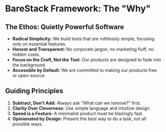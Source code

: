 # BareStack Framework: The "Why"

## The Ethos: Quietly Powerful Software
- **Radical Simplicity:** We build tools that are ruthlessly simple, focusing only on essential features.
- **Honest and Transparent:** No corporate jargon, no marketing fluff, no hidden costs.
- **Focus on the Craft, Not the Tool:** Our products are designed to fade into the background.
- **Accessible by Default:** We are committed to making our products free or open-source.

## Guiding Principles
1. **Subtract, Don't Add:** Always ask "What can we remove?" first.
2. **Clarity Over Cleverness:** Use simple language and intuitive design.
3. **Speed is a Feature:** A minimalist product must be blazingly fast.
4. **Opinionated by Design:** Present the best way to do a task, not all possible ways.